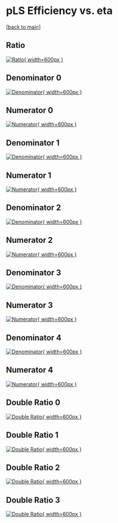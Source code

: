 # pLS Efficiency vs. eta

[[back to main](./)]



## Ratio

[![Ratio](../mtv/var/pLS_loweta_321_0_eff_eta.png){ width=600px }](../mtv/var/pLS_loweta_321_0_eff_eta.pdf)

## Denominator 0

[![Denominator](../mtv/den/pLS_loweta_321_0_eff_eta_den0.png){ width=600px }](../mtv/den/pLS_loweta_321_0_eff_eta_den0.pdf)

## Numerator 0

[![Numerator](../mtv/num/pLS_loweta_321_0_eff_eta_num0.png){ width=600px }](../mtv/num/pLS_loweta_321_0_eff_eta_num0.pdf)

## Denominator 1

[![Denominator](../mtv/den/pLS_loweta_321_0_eff_eta_den1.png){ width=600px }](../mtv/den/pLS_loweta_321_0_eff_eta_den1.pdf)

## Numerator 1

[![Numerator](../mtv/num/pLS_loweta_321_0_eff_eta_num1.png){ width=600px }](../mtv/num/pLS_loweta_321_0_eff_eta_num1.pdf)

## Denominator 2

[![Denominator](../mtv/den/pLS_loweta_321_0_eff_eta_den2.png){ width=600px }](../mtv/den/pLS_loweta_321_0_eff_eta_den2.pdf)

## Numerator 2

[![Numerator](../mtv/num/pLS_loweta_321_0_eff_eta_num2.png){ width=600px }](../mtv/num/pLS_loweta_321_0_eff_eta_num2.pdf)

## Denominator 3

[![Denominator](../mtv/den/pLS_loweta_321_0_eff_eta_den3.png){ width=600px }](../mtv/den/pLS_loweta_321_0_eff_eta_den3.pdf)

## Numerator 3

[![Numerator](../mtv/num/pLS_loweta_321_0_eff_eta_num3.png){ width=600px }](../mtv/num/pLS_loweta_321_0_eff_eta_num3.pdf)

## Denominator 4

[![Denominator](../mtv/den/pLS_loweta_321_0_eff_eta_den4.png){ width=600px }](../mtv/den/pLS_loweta_321_0_eff_eta_den4.pdf)

## Numerator 4

[![Numerator](../mtv/num/pLS_loweta_321_0_eff_eta_num4.png){ width=600px }](../mtv/num/pLS_loweta_321_0_eff_eta_num4.pdf)

## Double Ratio 0

[![Double Ratio](../mtv/ratio/pLS_loweta_321_0_eff_eta_ratio0.png){ width=600px }](../mtv/ratio/pLS_loweta_321_0_eff_eta_ratio0.pdf)

## Double Ratio 1

[![Double Ratio](../mtv/ratio/pLS_loweta_321_0_eff_eta_ratio1.png){ width=600px }](../mtv/ratio/pLS_loweta_321_0_eff_eta_ratio1.pdf)

## Double Ratio 2

[![Double Ratio](../mtv/ratio/pLS_loweta_321_0_eff_eta_ratio2.png){ width=600px }](../mtv/ratio/pLS_loweta_321_0_eff_eta_ratio2.pdf)

## Double Ratio 3

[![Double Ratio](../mtv/ratio/pLS_loweta_321_0_eff_eta_ratio3.png){ width=600px }](../mtv/ratio/pLS_loweta_321_0_eff_eta_ratio3.pdf)

